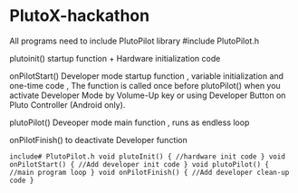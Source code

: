 # PlutoX-hackathon

All programs need to include PlutoPilot library 
#include PlutoPilot.h

plutoinit() 
startup function + Hardware initialization code

onPilotStart() 
Developer mode startup function , variable initialization and one-time code , The function is called once before plutoPilot() when you activate Developer Mode by Volume-Up key or using Developer Button on Pluto Controller (Android only).

plutoPilot() 
Deveoper mode main function , runs as endless loop 

onPilotFinish() 
 to deactivate Developer function

`
include# PlutoPilot.h
void plutoInit()
{
	//hardware init code
}
void onPilotStart()
{
	//Add developer init code
}
void plutoPilot()
{
	//main program loop
}
void onPilotFinish()
{
	//Add developer clean-up code
}
`

